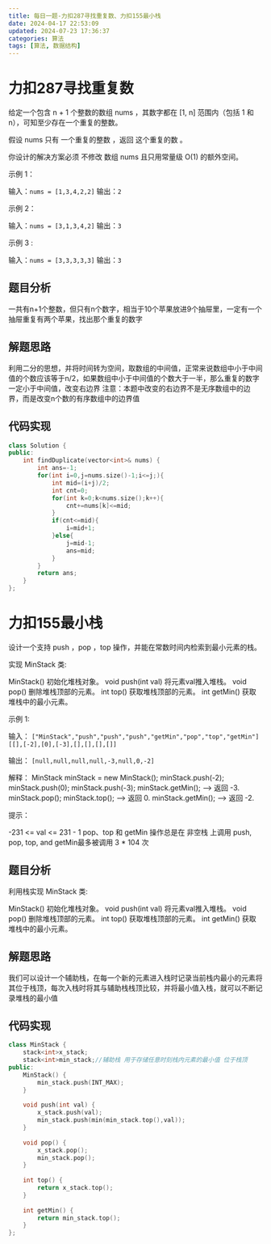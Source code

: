 ```yaml
---
title: 每日一题-力扣287寻找重复数、力扣155最小栈
date: 2024-04-17 22:53:09
updated: 2024-07-23 17:36:37
categories: 算法
tags: [算法, 数据结构]
---
```

# 力扣287寻找重复数

给定一个包含 n + 1 个整数的数组 nums ，其数字都在 [1, n] 范围内（包括 1 和 n），可知至少存在一个重复的整数。

假设 nums 只有 一个重复的整数 ，返回 这个重复的数 。

你设计的解决方案必须 不修改 数组 nums 且只用常量级 O(1) 的额外空间。

 

示例 1：

输入：`nums = [1,3,4,2,2]`
输出：`2`


示例 2：

输入：`nums = [3,1,3,4,2]`
输出：`3`


示例 3 :

输入：`nums = [3,3,3,3,3]`
输出：`3`


## 题目分析
一共有n+1个整数，但只有n个数字，相当于10个苹果放进9个抽屉里，一定有一个抽屉重复有两个苹果，找出那个重复的数字


## 解题思路
利用二分的思想，并将时间转为空间，取数组的中间值，正常来说数组中小于中间值的个数应该等于n/2，如果数组中小于中间值的个数大于一半，那么重复的数字一定小于中间值，改变右边界
注意：本题中改变的右边界不是无序数组中的边界，而是改变n个数的有序数组中的边界值


## 代码实现

```cpp
class Solution {
public:
    int findDuplicate(vector<int>& nums) {
        int ans=-1;
        for(int i=0,j=nums.size()-1;i<=j;){
            int mid=(i+j)/2;
            int cnt=0;
            for(int k=0;k<nums.size();k++){
                cnt+=nums[k]<=mid;
            }
            if(cnt<=mid){
                i=mid+1;
            }else{
                j=mid-1;
                ans=mid;
            }
        }
        return ans;
    }
};
```
# 力扣155最小栈


设计一个支持 push ，pop ，top 操作，并能在常数时间内检索到最小元素的栈。

实现 MinStack 类:

MinStack() 初始化堆栈对象。
void push(int val) 将元素val推入堆栈。
void pop() 删除堆栈顶部的元素。
int top() 获取堆栈顶部的元素。
int getMin() 获取堆栈中的最小元素。
 

示例 1:

输入：
`["MinStack","push","push","push","getMin","pop","top","getMin"]`
`[[],[-2],[0],[-3],[],[],[],[]]`

输出：
`[null,null,null,null,-3,null,0,-2]`

解释：
MinStack minStack = new MinStack();
minStack.push(-2);
minStack.push(0);
minStack.push(-3);
minStack.getMin();   --> 返回 -3.
minStack.pop();
minStack.top();      --> 返回 0.
minStack.getMin();   --> 返回 -2.
 

提示：

-231 <= val <= 231 - 1
pop、top 和 getMin 操作总是在 非空栈 上调用
push, pop, top, and getMin最多被调用 3 * 104 次


## 题目分析
利用栈实现 MinStack 类:

MinStack() 初始化堆栈对象。
void push(int val) 将元素val推入堆栈。
void pop() 删除堆栈顶部的元素。
int top() 获取堆栈顶部的元素。
int getMin() 获取堆栈中的最小元素。


## 解题思路
我们可以设计一个辅助栈，在每一个新的元素进入栈时记录当前栈内最小的元素将其位于栈顶，每次入栈时将其与辅助栈栈顶比较，并将最小值入栈，就可以不断记录堆栈的最小值


## 代码实现

```cpp
class MinStack {
    stack<int>x_stack;
    stack<int>min_stack;//辅助栈 用于存储任意时刻栈内元素的最小值 位于栈顶
public:
    MinStack() {
        min_stack.push(INT_MAX);
    }
    
    void push(int val) {
        x_stack.push(val);
        min_stack.push(min(min_stack.top(),val));
    }
    
    void pop() {
        x_stack.pop();
        min_stack.pop();
    }
    
    int top() {
        return x_stack.top();
    }
    
    int getMin() {
        return min_stack.top();
    }
};
